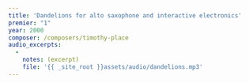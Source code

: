 ```yaml
---
title: 'Dandelions for alto saxophone and interactive electronics'
premier: "1"
year: 2000
composer: /composers/timothy-place
audio_excerpts: 
  -
    notes: (excerpt)
    file: '{{ _site_root }}assets/audio/dandelions.mp3'
---
```

